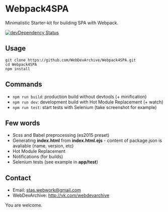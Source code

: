 # Webpack4SPA
Minimalistic Starter-kit for building SPA with Webpack.

[![devDependency Status](https://david-dm.org/WebDevArchive/webpack4spa/dev-status.svg)](https://david-dm.org/WebDevArchive/webpack4spa#info=devDependencies)

## Usage
```
git clone https://github.com/WebDevArchive/Webpack4SPA.git
cd Webpack4SPA
npm install
```

## Commands
* `npm run build`: production build without devtools (+ minification)
* `npm run dev`: development build with Hot Module Replacement (+ watch)
* `npm run test`: start tests with Selenium (take screenshot for example)

## Few words
* Scss and Babel preprocessing (es2015 preset)
* Generating **index.html** from **index.html.ejs** - content of package.json is avaliable (name, version, etc)
* Hot Module Replacement
* Notifications (for builds)
* Selenium tests (see example in **app/test**)


## Contact
* Email: stas.webwork@gmail.com
* WebDevArchive: http://vk.com/webdevarchive

You are welcome.